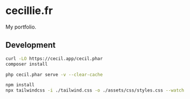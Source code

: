 # cecillie.fr

My portfolio.

## Development

```bash
curl -LO https://cecil.app/cecil.phar
composer install
```

```bash
php cecil.phar serve -v --clear-cache
```

```bash
npm install
npx tailwindcss -i ./tailwind.css -o ./assets/css/styles.css --watch
```
